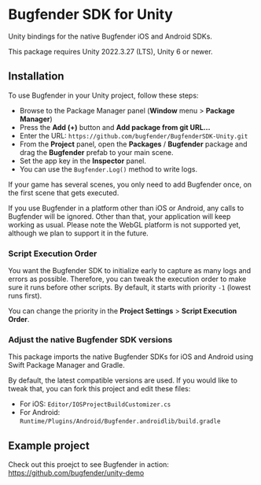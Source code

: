 # Bugfender SDK for Unity

Unity bindings for the native Bugfender iOS and Android SDKs.

This package requires Unity 2022.3.27 (LTS), Unity 6 or newer.

## Installation

To use Bugfender in your Unity project, follow these steps:
 * Browse to the Package Manager panel (**Window** menu > **Package Manager**)
 * Press the **Add (+)** button and **Add package from git URL...**
 * Enter the URL: `https://github.com/bugfender/BugfenderSDK-Unity.git`
 * From the **Project** panel, open the **Packages** / **Bugfender** package and drag the **Bugfender** prefab to your main scene. 
 * Set the app key in the **Inspector** panel.
 * You can use the `Bugfender.Log()` method to write logs.

If your game has several scenes, you only need to add Bugfender once, on the first scene that gets executed.

If you use Bugfender in a platform other than iOS or Android, any calls to Bugfender will be ignored. Other than that, your application will keep working as usual. Please note the WebGL platform is not supported yet, although we plan to support it in the future.

### Script Execution Order
You want the Bugfender SDK to initialize early to capture as many logs and errors as possible. Therefore, you can tweak the execution order to make sure it runs before other scripts. By default, it starts with priority `-1` (lowest runs first).

You can change the priority in the **Project Settings** > **Script Execution Order**.

### Adjust the native Bugfender SDK versions
This package imports the native Bugfender SDKs for iOS and Android using Swift Package Manager and Gradle.

By default, the latest compatible versions are used. If you would like to tweak that, you can fork this project and edit these files:

* For iOS: `Editor/IOSProjectBuildCustomizer.cs`
* For Android: `Runtime/Plugins/Android/Bugfender.androidlib/build.gradle`

## Example project
Check out this proejct to see Bugfender in action: https://github.com/bugfender/unity-demo
